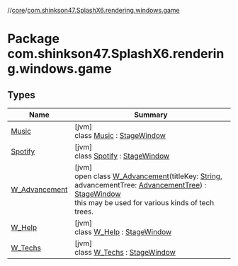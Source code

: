 //[core](../../index.md)/[com.shinkson47.SplashX6.rendering.windows.game](index.md)

# Package com.shinkson47.SplashX6.rendering.windows.game

## Types

| Name | Summary |
|---|---|
| [Music](-music/index.md) | [jvm]<br>class [Music](-music/index.md) : [StageWindow](../com.shinkson47.SplashX6.rendering.ui/-stage-window/index.md) |
| [Spotify](-spotify/index.md) | [jvm]<br>class [Spotify](-spotify/index.md) : [StageWindow](../com.shinkson47.SplashX6.rendering.ui/-stage-window/index.md) |
| [W_Advancement](-w_-advancement/index.md) | [jvm]<br>open class [W_Advancement](-w_-advancement/index.md)(titleKey: [String](https://kotlinlang.org/api/latest/jvm/stdlib/kotlin/-string/index.html), advancementTree: [AdvancementTree](../com.shinkson47.SplashX6.game/-advancement-tree/index.md)) : [StageWindow](../com.shinkson47.SplashX6.rendering.ui/-stage-window/index.md)<br>this may be used for various kinds of tech trees. |
| [W_Help](-w_-help/index.md) | [jvm]<br>class [W_Help](-w_-help/index.md) : [StageWindow](../com.shinkson47.SplashX6.rendering.ui/-stage-window/index.md) |
| [W_Techs](-w_-techs/index.md) | [jvm]<br>class [W_Techs](-w_-techs/index.md) : [StageWindow](../com.shinkson47.SplashX6.rendering.ui/-stage-window/index.md) |
